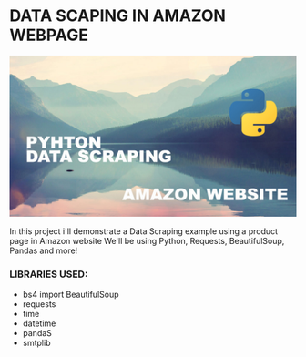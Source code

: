 # DATA SCAPING IN AMAZON WEBPAGE

![image](https://github.com/liciniofoliveira/liciniofoliveira/blob/main/Project%202%20-%20Data%20Scraping/data%20scraping%20header.jpg)

In this project i'll demonstrate a Data Scraping example using a product page in Amazon website
We'll be using Python, Requests, BeautifulSoup, Pandas and more!

### LIBRARIES USED:

- bs4 import BeautifulSoup
- requests
- time
- datetime
- pandaS
- smtplib
